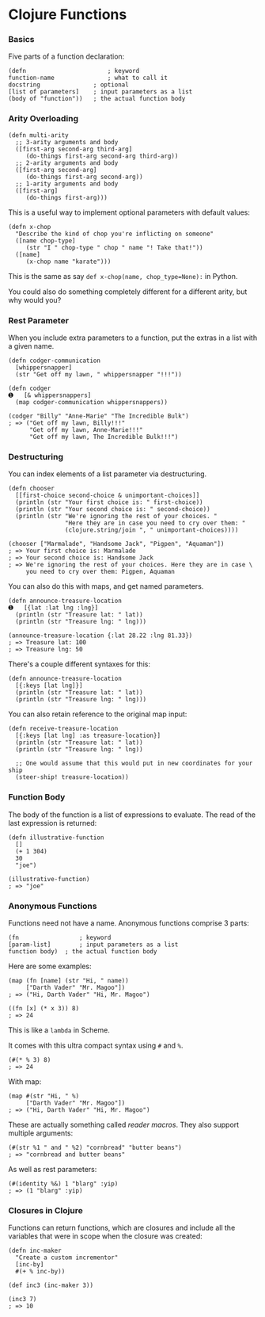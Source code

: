 # Clojure Functions

### Basics

Five parts of a function declaration:

```
(defn						; keyword
function-name				; what to call it
docstring  				; optional
[list of parameters]	; input parameters as a list
(body of "function"))	; the actual function body
```

### Arity Overloading

```
(defn multi-arity
  ;; 3-arity arguments and body
  ([first-arg second-arg third-arg]
     (do-things first-arg second-arg third-arg))
  ;; 2-arity arguments and body
  ([first-arg second-arg]
     (do-things first-arg second-arg))
  ;; 1-arity arguments and body
  ([first-arg]
     (do-things first-arg)))
```

This is a useful way to implement optional parameters with default values:

```
(defn x-chop
  "Describe the kind of chop you're inflicting on someone"
  ([name chop-type]
     (str "I " chop-type " chop " name "! Take that!"))
  ([name]
     (x-chop name "karate")))
```

This is the same as say `def x-chop(name, chop_type=None):` in Python.

You could also do something completely different for a different arity, but why would you?

### Rest Parameter

When you include extra parameters to a function, put the extras in a list with a given name. 

```
(defn codger-communication
  [whippersnapper]
  (str "Get off my lawn, " whippersnapper "!!!"))

(defn codger
➊   [& whippersnappers]
  (map codger-communication whippersnappers))

(codger "Billy" "Anne-Marie" "The Incredible Bulk")
; => ("Get off my lawn, Billy!!!"
      "Get off my lawn, Anne-Marie!!!"
      "Get off my lawn, The Incredible Bulk!!!")
```

### Destructuring

You can index elements of a list parameter via destructuring. 

```
(defn chooser
  [[first-choice second-choice & unimportant-choices]]
  (println (str "Your first choice is: " first-choice))
  (println (str "Your second choice is: " second-choice))
  (println (str "We're ignoring the rest of your choices. "
                "Here they are in case you need to cry over them: "
                (clojure.string/join ", " unimportant-choices))))

(chooser ["Marmalade", "Handsome Jack", "Pigpen", "Aquaman"])
; => Your first choice is: Marmalade
; => Your second choice is: Handsome Jack
; => We're ignoring the rest of your choices. Here they are in case \
     you need to cry over them: Pigpen, Aquaman
```

You can also do this with maps, and get named parameters.

```
(defn announce-treasure-location
➊   [{lat :lat lng :lng}]
  (println (str "Treasure lat: " lat))
  (println (str "Treasure lng: " lng)))

(announce-treasure-location {:lat 28.22 :lng 81.33})
; => Treasure lat: 100
; => Treasure lng: 50
```

There's a couple different syntaxes for this:

```
(defn announce-treasure-location
  [{:keys [lat lng]}]
  (println (str "Treasure lat: " lat))
  (println (str "Treasure lng: " lng)))
```

You can also retain reference to the original map input:

```
(defn receive-treasure-location
  [{:keys [lat lng] :as treasure-location}]
  (println (str "Treasure lat: " lat))
  (println (str "Treasure lng: " lng))

  ;; One would assume that this would put in new coordinates for your ship
  (steer-ship! treasure-location))
```

### Function Body

The body of the function is a list of expressions to evaluate. The read of the last expression is returned:

```
(defn illustrative-function
  []
  (+ 1 304)
  30
  "joe")

(illustrative-function)
; => "joe"
```

### Anonymous Functions

Functions need not have a name. Anonymous functions comprise 3 parts:

```
(fn 				; keyword
[param-list]		; input parameters as a list
function body)	; the actual function body
```
Here are some examples:

```
(map (fn [name] (str "Hi, " name))
     ["Darth Vader" "Mr. Magoo"])
; => ("Hi, Darth Vader" "Hi, Mr. Magoo")

((fn [x] (* x 3)) 8)
; => 24
```

This is like a `lambda` in Scheme. 

It comes with this ultra compact syntax using `#` and `%`.

```
(#(* % 3) 8)
; => 24
```
With map:

```
(map #(str "Hi, " %)
     ["Darth Vader" "Mr. Magoo"])
; => ("Hi, Darth Vader" "Hi, Mr. Magoo")
```

These are actually something called _reader macros_. They also support multiple arguments:

```
(#(str %1 " and " %2) "cornbread" "butter beans")
; => "cornbread and butter beans"
```
As well as rest parameters:

```
(#(identity %&) 1 "blarg" :yip)
; => (1 "blarg" :yip) 
```

### Closures in Clojure

Functions can return functions, which are closures and include all the variables that were in scope when the closure was created:

```
(defn inc-maker
  "Create a custom incrementor"
  [inc-by]
  #(+ % inc-by))

(def inc3 (inc-maker 3))

(inc3 7)
; => 10
```

